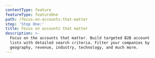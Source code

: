 ```yaml
---
contentType: feature
featureType: featureOne
path: /focus-on-accounts-that-matter
step: 'Step One:'
title: Focus on accounts that matter
description: >-
  Focus on the accounts that matter. Build targeted B2B account
  lists with detailed search criteria. Filter your companies by
  geography, revenue, industry, technology, and much more.
---
```

